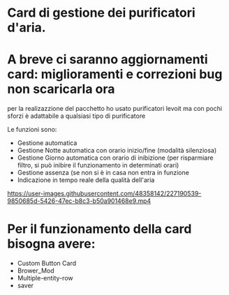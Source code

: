 # Card di gestione dei purificatori d'aria.
# A breve ci saranno aggiornamenti card: miglioramenti e correzioni bug non scaricarla ora
per la realizazzione del pacchetto ho usato purificatori levoit ma con pochi sforzi è adattabile a qualsiasi tipo di purificatore

Le funzioni sono: 
- Gestione automatica
- Gestione Notte automatica con orario inizio/fine (modalità silenziosa)
- Gestione Giorno automatica con orario di inibizione (per risparmiare filtro, si può inibire il funzionamento in determinati orari)
- Gestione assenza (se non si è in casa non entra in funzione
- Indicazione in tempo reale della qualità dell'aria


https://user-images.githubusercontent.com/48358142/227190539-9850685d-5426-47ec-b8c3-b50a901468e9.mp4


# Per il funzionamento della card bisogna avere:
- Custom Button Card 
- Brower_Mod
- Multiple-entity-row
- saver

